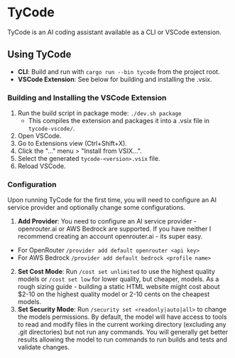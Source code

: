 # TyCode

TyCode is an AI coding assistant available as a CLI or VSCode extension. 

## Using TyCode
- **CLI**: Build and run with `cargo run --bin tycode` from the project root.
- **VSCode Extension**: See below for building and installing the .vsix.

### Building and Installing the VSCode Extension

1. Run the build script in package mode: `./dev.sh package`
   - This compiles the extension and packages it into a .vsix file in `tycode-vscode/`.
2. Open VSCode.
3. Go to Extensions view (Ctrl+Shift+X).
4. Click the "..." menu > "Install from VSIX...".
5. Select the generated `tycode-<version>.vsix` file.
6. Reload VSCode.

### Configuration 

Upon running TyCode for the first time, you will need to configure an AI service provider and optionally change some configurations. 

1. **Add Provider**: You need to configure an AI service provider - openrouter.ai or AWS Bedrock are supported. If you have neither I recommend creating an account openrouter.ai - its super easy. 
  - For OpenRouter `/provider add default openrouter <api key>`  
  - For AWS Bedrock `/provider add default bedrock <profile name>` 
2. **Set Cost Mode**: Run `/cost set unlimited` to use the highest quality models or `/cost set low` for lower quality, but cheaper, models. As a rough sizing guide - building a static HTML website might cost about $2-10 on the highest quality model or 2-10 cents on the cheapest models. 
3. **Set Security Mode**: Run `/security set <readonly|auto|all>` to change the models permissions. By default, the model will have access to tools to read and modify files in the current working directory (excluding any .git directories) but not run any commands. You will generally get better results allowing the model to run commands to run builds and tests and validate changes.
